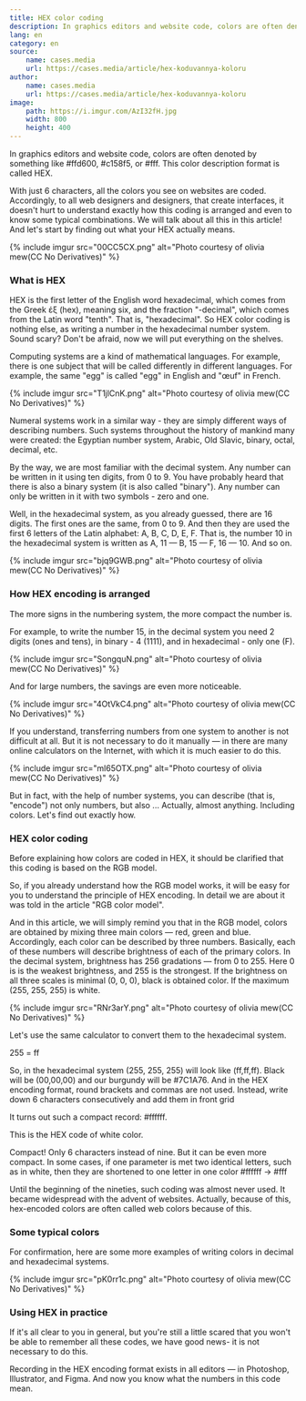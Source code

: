 ```yaml
---
title: HEX color coding
description: In graphics editors and website code, colors are often denoted by something like #ffd600, #с158f5, or #fff. This color description format is called HEX.
lang: en
category: en
source:
    name: cases.media
    url: https://cases.media/article/hex-koduvannya-koloru
author:
    name: cases.media
    url: https://cases.media/article/hex-koduvannya-koloru
image:
    path: https://i.imgur.com/AzI32fH.jpg
    width: 800
    height: 400
---
```



In graphics editors and website code, colors are often denoted by something like #ffd600, #с158f5, or #fff.
This color description format is called HEX.

With just 6 characters, all the colors you see on websites are coded. Accordingly, to all web designers and designers,
that create interfaces, it doesn't hurt to understand exactly how this coding is arranged and even to know some typical 
combinations.
We will talk about all this in this article! And let's start by finding out what your HEX actually means.

{% include imgur src="00CC5CX.png" alt="Photo courtesy of olivia mew(CC No Derivatives)" %}

### What is HEX

HEX is the first letter of the English word hexadecimal, which comes from the Greek έξ (hex), meaning six, and the fraction
"-decimal", which comes from the Latin word "tenth". That is, "hexadecimal". So HEX color coding is nothing else,
as writing a number in the hexadecimal number system. Sound scary? Don't be afraid, now we will put everything on the 
shelves.

Computing systems are a kind of mathematical languages. For example, there is one subject that will be called differently 
in different languages. For example, the same "egg" is called "egg" in English and "œuf" in French.

{% include imgur src="T1jlCnK.png" alt="Photo courtesy of olivia mew(CC No Derivatives)" %}

Numeral systems work in a similar way - they are simply different ways of describing numbers. Such systems throughout the 
history of mankind many were created: the Egyptian number system, Arabic, Old Slavic, binary, octal, decimal, etc.

By the way, we are most familiar with the decimal system. Any number can be written in it using ten digits, from 0 to 9.
You have probably heard that there is also a binary system (it is also called "binary"). Any number can only be written 
in it with two symbols - zero and one.

Well, in the hexadecimal system, as you already guessed, there are 16 digits. The first ones are the same, from 0 to 9. 
And then they are used the first 6 letters of the Latin alphabet: A, B, C, D, E, F. That is, the number 10 in the hexadecimal 
system is written as A, 11 — B, 15 — F, 16 — 10. And so on.

{% include imgur src="bjq9GWB.png" alt="Photo courtesy of olivia mew(CC No Derivatives)" %}

### How HEX encoding is arranged

The more signs in the numbering system, the more compact the number is.

For example, to write the number 15, in the decimal system you need 2 digits (ones and tens), in binary - 4 (1111),
and in hexadecimal - only one (F).

{% include imgur src="SongquN.png" alt="Photo courtesy of olivia mew(CC No Derivatives)" %}

And for large numbers, the savings are even more noticeable.

{% include imgur src="4OtVkC4.png" alt="Photo courtesy of olivia mew(CC No Derivatives)" %}

If you understand, transferring numbers from one system to another is not difficult at all. But it is not necessary to 
do it manually — in there are many online calculators on the Internet, with which it is much easier to do this.

{% include imgur src="ml65OTX.png" alt="Photo courtesy of olivia mew(CC No Derivatives)" %}

But in fact, with the help of number systems, you can describe (that is, "encode") not only numbers, but also ... Actually, 
almost anything. Including colors. Let's find out exactly how.

### HEX color coding

Before explaining how colors are coded in HEX, it should be clarified that this coding is based on the RGB model.

So, if you already understand how the RGB model works, it will be easy for you to understand the principle of HEX encoding. 
In detail we are about it was told in the article "RGB color model".

And in this article, we will simply remind you that in the RGB model, colors are obtained by mixing three main colors — 
red, green and blue. Accordingly, each color can be described by three numbers. Basically, each of these numbers will describe
brightness of each of the primary colors. In the decimal system, brightness has 256 gradations — from 0 to 255. Here 0 is
is the weakest brightness, and 255 is the strongest. If the brightness on all three scales is minimal (0, 0, 0), black is 
obtained color. If the maximum (255, 255, 255) is white.

{% include imgur src="RNr3arY.png" alt="Photo courtesy of olivia mew(CC No Derivatives)" %}

Let's use the same calculator to convert them to the hexadecimal system.

255 = ff

So, in the hexadecimal system (255, 255, 255) will look like (ff,ff,ff). Black will be (00,00,00) and our burgundy will 
be #7C1A76.
And in the HEX encoding format, round brackets and commas are not used. Instead, write down 6 characters consecutively 
and add them in front grid

It turns out such a compact record: #ffffff.

This is the HEX code of white color.

Compact! Only 6 characters instead of nine. But it can be even more compact. In some cases, if one parameter is met
two identical letters, such as in white, then they are shortened to one letter in one color #ffffff → #fff

Until the beginning of the nineties, such coding was almost never used. It became widespread with the advent of websites.
Actually, because of this, hex-encoded colors are often called web colors because of this.

### Some typical colors

For confirmation, here are some more examples of writing colors in decimal and hexadecimal systems.

{% include imgur src="pK0rr1c.png" alt="Photo courtesy of olivia mew(CC No Derivatives)" %}

### Using HEX in practice

If it's all clear to you in general, but you're still a little scared that you won't be able to remember all these codes, 
we have good news- it is not necessary to do this.

Recording in the HEX encoding format exists in all editors — in Photoshop, Illustrator, and Figma. And now you know
what the numbers in this code mean.